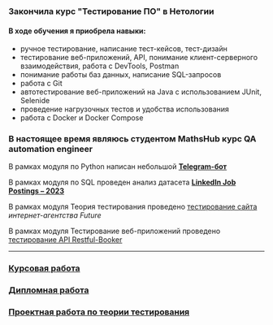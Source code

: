 ### Закончила курс "Тестирование ПО" в Нетологии

#### В ходе обучения я приобрела навыки: 

* ручное тестирование, написание тест-кейсов, тест-дизайн
* тестирование веб-приложений, API, понимание клиент-серверного взаимодействия, работа с DevTools, Postman
* понимание работы баз данных, написание SQL-запросов
* работа с Git
* автотестирование веб-приложений на Java с использованием JUnit, Selenide
* проведение нагрузочных тестов и удобства использования
* работа с Docker и Docker Compose

### В настоящее время являюсь студентом MathsHub курс QA automation engineer

В рамках модуля по Python написан небольшой  **[Telegram-бот](https://github.com/Satura/Finance_Space_Bot)**

В рамках модуля по SQL проведен анализ датасета **[LinkedIn Job Postings – 2023](https://github.com/Satura/SQL_final_project/tree/main)**

В рамках модуля Теория тестирования проведено [тестирование сайта](https://github.com/Satura/TestTheoryProject) _интернет-агентства Future_

В рамках модуля Тестирование веб-приложений проведено [тестирование API Restful-Booker](https://github.com/Satura/API_final_project)

<!--
**Satura/Satura** is a ✨ _special_ ✨ repository because its `README.md` (this file) appears on your GitHub profile.

Here are some ideas to get you started:

- 🔭 I’m currently working on ...
- 🌱 I’m currently learning ...
- 👯 I’m looking to collaborate on ...
- 🤔 I’m looking for help with ...
- 💬 Ask me about ...
- 📫 How to reach me: ...
- 😄 Pronouns: ...
- ⚡ Fun fact: ...
-->
<!-- 
### 
-->
---


### [Курсовая работа](https://github.com/Satura/Coursework-IQA)

### [Дипломная работа](https://github.com/Satura/DiplomaQA)

### [Проектная работа по теории тестирования](https://github.com/Satura/TestTheoryProject)
<!-- 

<img align="left" alt="Postman" width="26px" src="https://www.ade-technologies.com/images/Postman_tool.png"/>
<img align="left" alt="JMeter" width="26px" src="https://s3-ap-northeast-1.amazonaws.com/doridorian.com/blog/assets/2017-11-25/img-1.png"/>
<img align="left" alt="Docker" width="26px" src="https://avatars.githubusercontent.com/u/30554787?s=400&amp;v=4"/>

-->
